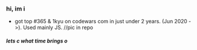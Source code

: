 ### hi, im i
- got top #365 & 1kyu on codewars com in just under 2 years. (Jun 2020 ->). Used mainly JS. //pic in repo
##### lets c what time brings o
